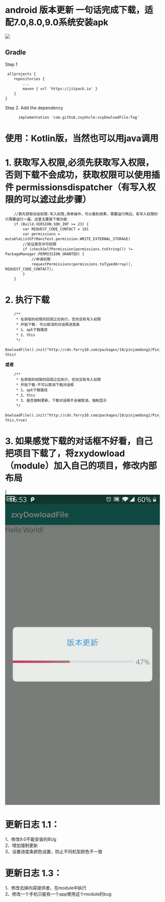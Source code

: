 # android 版本更新 一句话完成下载，适配7.0,8.0,9.0系统安装apk


[![](https://jitpack.io/v/zxyUncle/zxyDowloadFile.svg)](https://jitpack.io/#zxyUncle/zxyDowloadFile)

Gradle
-----
Step 1    
	

     allprojects {  
		repositories {    
			...    
			maven { url 'https://jitpack.io' }     
		}    
	}    

Step 2. Add the dependency

          implementation 'com.github.zxyUncle:zxyDowloadFile:Tag'

# 使用：Kotlin版，当然也可以用java调用

#  1. 获取写入权限,必须先获取写入权限，否则下载不会成功，获取权限可以使用插件 permissionsdispatcher（有写入权限的可以滤过此步骤）

        //首先获取动态权限-写入权限,简单操作，可以看到效果，需要运行两边，有写入权限的只需要运行一遍，这里主要是下载功能
        if (Build.VERSION.SDK_INT >= 23) {
            var REQUEST_CODE_CONTACT = 101
            var permissions = mutableListOf(Manifest.permission.WRITE_EXTERNAL_STORAGE)
            //验证是否许可权限
            if (checkSelfPermission(permissions.toString()) != PackageManager.PERMISSION_GRANTED) {
                //申请权限
                requestPermissions(permissions.toTypedArray(), REQUEST_CODE_CONTACT);
            }
        }

#  2. 执行下载

        /**
         * 在获取的权限的回调之后执行，否则没有写入权限
         * 开始下载- 可以取消的对话框进度条
         * 1、apk下载路径
         * 2、this
         */
        DowloadFile().init("http://cdn.ferry10.com/packages/10/pinjamdong2/PinjamDong.apk", this)

**或者**   
    
        /**
         * 在获取的权限的回调之后执行，否则没有写入权限
         * 开始下载-不可以取消下载对话框
         * 1、apk下载路径
         * 2、this
         * 3、是否强制更新，下载对话框不会被取消，强制显示
         */
        DowloadFile().init("http://cdn.ferry10.com/packages/10/pinjamdong2/PinjamDong.apk", this,true)    
#  3. 如果感觉下载的对话框不好看，自己把项目下载了，将zxydowload（module）加入自己的项目，修改内部布局  
[![](https://raw.githubusercontent.com/zxyUncle/zxyDowloadFile/master/app/picture/dowload_gif.gif)  

# 更新日志 1.1：   
1、修改9.0不能安装的BUg  
2、增加强制更新     
3、设置进度条颜色设置，防止不同机型颜色不一致     

# 更新日志 1.3：    
1、修改去掉内容提供者，在module中执行   
2、修改一个手机只能有一个app使用这个module的bug   
